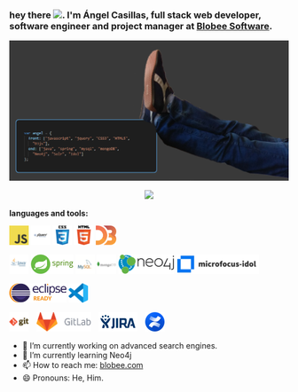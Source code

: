 

### hey there <img src="https://media.giphy.com/media/hvRJCLFzcasrR4ia7z/giphy.gif" width="25px">. I'm Ángel Casillas, full stack web developer, software engineer and project manager at <a target="_blank" href="https://blobee.com">Blobee Software</a>.

![bg][banner]

<p id="socialIcons" align="center">
    <a href="https://es.linkedin.com/in/%C3%A1ngel-casillas-%C3%A1lvarez-a7ba9195" alt="LinkedIn">
        <img src="https://img.shields.io/badge/-LinkedIn-blue?style=flat-square&logo=linkedin" /></a>
</p>

**languages and tools:**  

<a href="https://github.com/search?q=javascript" title="javascript" ><img alt="javascript" height="35" src="https://raw.githubusercontent.com/github/explore/80688e429a7d4ef2fca1e82350fe8e3517d3494d/topics/javascript/javascript.png"></a>
<a href="https://github.com/search?q=jquery" title="jquery" ><img alt="jquery" height="35" src="https://raw.githubusercontent.com/github/explore/80688e429a7d4ef2fca1e82350fe8e3517d3494d/topics/jquery/jquery.png"></a>
<a href="https://github.com/search?q=css3" title="css3" ><img alt="css3" height="35" src="https://raw.githubusercontent.com/github/explore/80688e429a7d4ef2fca1e82350fe8e3517d3494d/topics/css/css.png"></a>
<a href="https://github.com/search?q=html5" title="html5" ><img alt="html5" height="35" src="https://raw.githubusercontent.com/github/explore/80688e429a7d4ef2fca1e82350fe8e3517d3494d/topics/html/html.png"></a>
<a href="https://github.com/search?q=d3" title="d3js" ><img alt="d3js" height="35" src="./logos/d3.png"></a>

<a href="https://github.com/search?q=java" title="java" ><img alt="java" height="35" src="https://raw.githubusercontent.com/github/explore/80688e429a7d4ef2fca1e82350fe8e3517d3494d/topics/java/java.png"></a>
<a href="https://github.com/search?q=spring" title="spring" ><img alt="spring" height="35" src="./logos/spring.png"></a>
<a href="https://github.com/search?q=mysql" title="mysql" ><img alt="mysql" height="35" src="https://raw.githubusercontent.com/github/explore/80688e429a7d4ef2fca1e82350fe8e3517d3494d/topics/mysql/mysql.png"></a>
<a href="https://github.com/search?q=mongodb" title="mongodb" ><img alt="mongodb" height="35" src="https://raw.githubusercontent.com/github/explore/80688e429a7d4ef2fca1e82350fe8e3517d3494d/topics/mongodb/mongodb.png"></a>
<a href="https://github.com/search?q=neo4j" title="neo4j" ><img alt="neo4j" height="35" src="./logos/neo4j.png"></a>
<a href="https://github.com/search?q=microfucus%20idol" title="microfocus idol" ><img alt="microfocus idol" height="35" src="./logos/idol.png"></a>

<a href="https://github.com/search?q=eclipse" title="eclipse" ><img alt="eclipse" height="35" src="./logos/eclipse.png"></a>
<a href="https://github.com/search?q=visual%20studio%20code" title="visual studio code" ><img alt="visual studio code" height="35" src="./logos/vscode.png"></a>

<a href="https://github.com/search?q=git" title="git" style="margin-right: 10px;"><img alt="git" height="35" src="https://raw.githubusercontent.com/github/explore/80688e429a7d4ef2fca1e82350fe8e3517d3494d/topics/git/git.png"></a>
<a href="https://github.com/search?q=gitlab" title="gitlab" style="margin-right: 10px;"><img alt="gitlab" height="35" src="./logos/gitlab.png"></a>
<a href="https://github.com/search?q=jira" title="Atlassian jira" style="margin-right: 10px;"><img alt="Atlassian jira" height="35" src="./logos/jira.png"></a>
<a href="https://github.com/search?q=confluence" title="Atlassian confluence" style="margin-right: 10px;"><img alt="Atlassian confluence" height="35" src="./logos/confluence.png"></a>


- 🔭 I’m currently working on advanced search engines.
- 🌱 I’m currently learning Neo4j
- 📫 How to reach me: <a href="https://www.blobee.com">blobee.com</a>
- 😄 Pronouns: He, Him.


[banner]: https://raw.githubusercontent.com/angel-casillas/angel-casillas/master/angelbg.png

